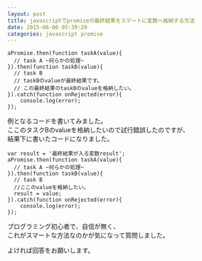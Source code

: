 ```yaml
---
layout: post
title: javascriptでpromiseの最終結果をスマートに変数へ格納する方法
date: 2015-06-06 05:39:29
categories: javascript promise
---
```

```
aPromise.then(function taskA(value){
  // task A ~何らかの処理~
}).then(function taskB(value){
  // task B
  // taskBのvalueが最終結果です。
  // この最終結果のtaskBのvalueを格納したい。
}).catch(function onRejected(error){
    console.log(error);
});
```

<p>例となるコードを書いてみました。<br>
ここのタスクBのvalueを格納したいので試行錯誤したのですが、<br>
結果下に書いたコードになりました。</p>

```
var result = '最終結果が入る変数result';
aPromise.then(function taskA(value){
  // task A ~何らかの処理~
}).then(function taskB(value){
  // task B 
  //ここのvalueを格納したい。
  result = value;
}).catch(function onRejected(error){
    console.log(error);
});
```

<p>プログラミング初心者で、自信が無く、<br>
これがスマートな方法なのかが気になって質問しました。</p>

<p>よければ回答をお願いします。</p>

